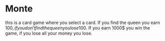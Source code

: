 # Monte
this is a card game where you select a card. If you find the queen you earn 100$, if you don't find the queen you lose 100$. If you earn 1000$ you win the game, if you lose all your money you lose. 

